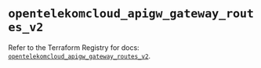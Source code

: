# `opentelekomcloud_apigw_gateway_routes_v2`

Refer to the Terraform Registry for docs: [`opentelekomcloud_apigw_gateway_routes_v2`](https://registry.terraform.io/providers/opentelekomcloud/opentelekomcloud/1.36.38/docs/resources/apigw_gateway_routes_v2).
